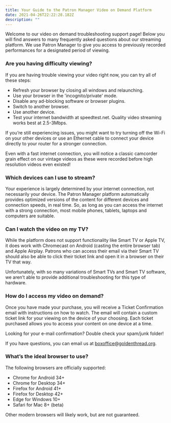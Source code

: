 ```yaml
---
title: Your Guide to the Patron Manager Video on Demand Platform
date: 2021-04-26T22:22:28.182Z
description: ""
---
```

Welcome to our video on demand troubleshooting support page! Below you will find answers to many frequently asked questions about our streaming platform. We use Patron Manager to give you access to previously recorded performances for a designated period of viewing. 

### Are you having difficulty viewing?

If you are having trouble viewing your video right now, you can try all of these steps:

* Refresh your browser by closing all windows and relaunching. 
* Use your browser in the 'incognito/private' mode.
* Disable any ad-blocking software or browser plugins.
* Switch to another browser.
* Use another device.
* Test your internet bandwidth at speedtest.net. Quality video streaming works best at 2.5-3Mbps.

If you’re still experiencing issues, you might want to try turning off the Wi-Fi on your other devices or use an Ethernet cable to connect your device directly to your router for a stronger connection.

Even with a fast internet connection, you will notice a classic camcorder grain effect on our vintage videos as these were recorded before high resolution videos even existed!

### Which devices can I use to stream?

Your experience is largely determined by your internet connection, not necessarily your device. The Patron Manager platform automatically provides optimized versions of the content for different devices and connection speeds, in real time. So, as long as you can access the internet with a strong connection, most mobile phones, tablets, laptops and computers are suitable.

### Can I watch the video on my TV?

While the platform does not support functionality like Smart TV or Apple TV, it does work with Chromecast on Android (casting the entire browser tab) and Apple Airplay. Patrons who can access their email via their Smart TV should also be able to click their ticket link and open it in a browser on their TV that way. 

Unfortunately, with so many variations of Smart TVs and Smart TV software, we aren’t able to provide additional troubleshooting for this type of hardware.

### How do I access my video on demand?

Once you have made your purchase, you will receive a Ticket Confirmation email with instructions on how to watch. The email will contain a custom ticket link for your viewing on the device of your choosing. Each ticket purchased allows you to access your content on one device at a time.

Looking for your e-mail confirmation? Double check your spam/junk folder!

If you have questions, you can email us at boxoffice@goldenthread.org.

### What’s the ideal browser to use?

The following browsers are officially supported:

* Chrome for Android 34+
* Chrome for Desktop 34+
* Firefox for Android 41+
* Firefox for Desktop 42+
* Edge for Windows 10+
* Safari for Mac 8+ (beta)

Other modern browsers will likely work, but are not guaranteed.